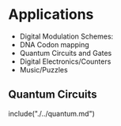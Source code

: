 # Applications

* Digital Modulation Schemes:
* DNA Codon mapping
* Quantum Circuits and Gates
* Digital Electronics/Counters
* Music/Puzzles

## Quantum Circuits
include("./../quantum.md")
